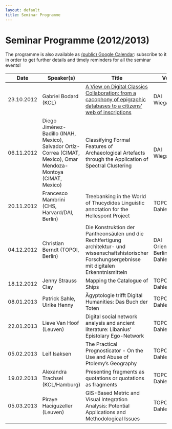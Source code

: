 ```yaml
---
layout: default
title: Seminar Programme
---
```


# Seminar Programme (2012/2013)

The programme is also available as [(public) Google Calendar](https://www.google.com/calendar/ical/aicf2vlsr7t34v4qrju5fiso54%40group.calendar.google.com/public/basic.ics): subscribe to it in order to get further details and timely reminders for all the seminar events!

Date | Speaker(s) | Title | Venue
-----------|-------------------------|-----------------------------------------------------------------------------------------------------------------------|----------------	 
23.10.2012 | Gabriel Bodard (KCL) | [A View on Digital Classics Collaboration: from a cacophony of epigraphic databases to a citizens’ web of inscriptions](2012/10/19/Bodard_keynote) | DAI Wiegandhaus
06.11.2012 | Diego Jiménez-Badillo (INAH, Mexico), Salvador Ortíz-Correa (CIMAT, Mexico), Omar Mendoza-Montoya (CIMAT, Mexico) | Classifying Formal Features of Archaeological Artefacts through the Application of Spectral Clustering | DAI Wiegandhaus
20.11.2012 | Francesco Mambrini (CHS, Harvard/DAI, Berlin)| Treebanking in the World of Thucydides Linguistic annotation for the Hellespont Project |TOPOI Haus Dahlem 
04.12.2012 | Christian Berndt (TOPOI, Berlin) |Die Konstruktion der Pantheonsäulen und die Rechtfertigung architektur- und wissenschaftshistorischer Forschungsergebnisse mit digitalen Erkenntnismitteln |DAI Orienthaus, Berlin Dahlem
18.12.2012 |Jenny Strauss Clay |Mapping the Catalogue of Ships|TOPOI Haus Dahlem
08.01.2013 |Patrick Sahle, Ulrike Henny |Ägyptologie trifft Digital Humanities: Das Buch der Toten|TOPOI Haus Dahlem
22.01.2013 |Lieve Van Hoof (Leuven) |Digital social network analysis and ancient literature: Libanius’ Epistolary Ego-Network|TOPOI Haus Dahlem
05.02.2013 |Leif Isaksen|The Practical Prognosticator - On the Use and Abuse of Ptolemy’s Geography|TOPOI Haus Dahlem
19.02.2013 |Alexandra Trachsel (KCL/Hamburg)|Presenting fragments as quotations or quotations as fragments|TOPOI Haus Dahlem
05.03.2013 |Piraye Haciguzeller (Leuven)|GIS-Based Metric and Visual Integration Analysis: Potential Applications and Methodological Issues|TOPOI Haus Dahlem
